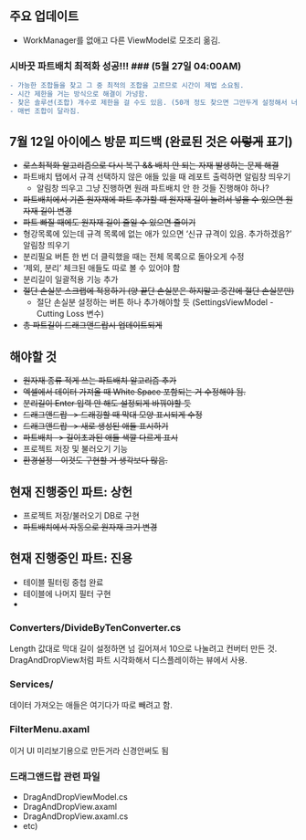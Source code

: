 ## 주요 업데이트 ##
- WorkManager를 없애고 다른 ViewModel로 모조리 옮김.

### 시바끗 파트배치 최적화 성공!!! ### (5월 27일 04:00AM)
```diff
- 가능한 조합들을 찾고 그 중 최적의 조합을 고르므로 시간이 제법 소요됨.
- 시간 제한을 거는 방식으로 해결이 가넝함.
- 찾은 솔루션(조합) 개수로 제한을 걸 수도 있음. (50개 정도 찾으면 그만두게 설정해서 너무 오래 걸리는 것 방지)
- 매번 조합이 달라짐.
```

## 7월 12일 아이에스 방문 피드백 (완료된 것은 ~~이렇게~~ 표기) ##

- ~~로스최적화 알고리즘으로 다시 복구 && 배치 안 되는 자재 발생하는 문제 해결~~
- 파트배치 탭에서 규격 선택하지 않은 애들 있을 때 레포트 출력하면 알림창 띄우기
    - 알림창 띄우고 그냥 진행하면 원래 파트배치 안 한 것들 진행해야 하나?
- ~~파트배치에서 기존 원자재에 파트 추가할 때 원자재 길이 늘려서 넣을 수 있으면 원자재 길이 변경~~
- ~~파트 빠질 때에도 원자재 길이 줄일 수 있으면 줄이기~~
- 형강목록에 있는데 규격 목록에 없는 애가 있으면 ‘신규 규격이 있음. 추가하겠음?’ 알림창 띄우기
- 분리필요 버튼 한 번 더 클릭했을 때는 전체 목록으로 돌아오게 수정
- ‘제외, 분리’ 체크된 애들도 따로 볼 수 있어야 함
- 분리길이 일괄적용 기능 추가
- ~~절단 손실분 스크랩에 적용하기 (양 끝단 손실분은 하지말고 중간에 절단 손실분만)~~
    - 절단 손실분 설정하는 버튼 하나 추가해야할 듯 (SettingsViewModel - Cutting Loss 변수)
- ~~총 파트길이 드래그앤드랍시 업데이트되게~~

## 해야할 것 ##
- ~~원자재 종류 적게 쓰는 파트배치 알고리즘 추가~~
- ~~엑셀에서 데이터 가져올 때 White Space 포함되는 거 수정해야 됨.~~
- ~~분리길이 Enter 입력 안 해도 설정되게 바꿔야할 듯~~
- ~~드래그앤드랍 -> 드래깅할 때 막대 모양 표시되게 수정~~
- ~~드래그앤드랍 -> 새로 생성된 애들 표시하기~~
- ~~파트배치 -> 길이초과된 애들 색깔 다르게 표시~~
- 프로젝트 저장 및 불러오기 기능
- ~~환경설정 - 이것도 구현할 거 생각보다 많음.~~

## 현재 진행중인 파트: 상헌 ##
- 프로젝트 저장/불러오기 DB로 구현
- ~~파트배치에서 자동으로 원자재 크기 변경~~

## 현재 진행중인 파트: 진용 ##
- 테이블 필터링 중첩 완료 
- 테이블에 나머지 필터 구현 
- 
### Converters/DivideByTenConverter.cs ###
Length 값대로 막대 길이 설정하면 넘 길어져서 10으로 나눌려고 컨버터 만든 것. DragAndDropView처럼 파트 시각화해서 디스플레이하는 뷰에서 사용. 

### Services/ ###
데이터 가져오는 애들은 여기다가 따로 빼려고 함.

### FilterMenu.axaml ###
이거 UI 미리보기용으로 만든거라 신경안써도 됨

### 드래그앤드랍 관련 파일 ###
- DragAndDropViewModel.cs
- DragAndDropView.axaml
- DragAndDropView.axaml.cs
- etc)
